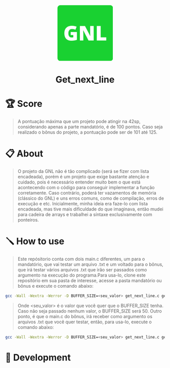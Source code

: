 <div align="center" >
  <img src="https://raw.githubusercontent.com/ThreeDP/ThreeDP/main/imgs/GNL.svg" alt="Get Next Line" width="175" height="175">
  <h1>Get_next_line</h1>
</div>

# :trophy: Score
> A pontuação máxima que um projeto pode atingir na 42sp, considerando apenas a parte mandatório, é de 100 pontos. Caso seja realizado o bônus do projeto, a pontuação pode ser de 101 até 125. 

# :clipboard: About
> O projeto da GNL não é tão complicado (será se fizer com lista encadeada), porém é um projeto que exige bastante atenção e cuidado, pois é necessário entender muito bem o que está acontecendo com o código para conseguir implementar a função corretamente. Caso contrário, poderá ter vazamentos de memória (clássico do GNL) e uns erros comuns, como de compilação, erros de execução e etc. Inicialmente, minha ideia era faze-lo com lista encadeada, mas tive mais dificuldade do que imaginava, então mudei para cadeira de arrays e trabalhei a síntaxe exclusivamente com ponteiros.

# :screwdriver: How to use
> Este repósitorio conta com dois main.c diferentes, um para o mandatório, que vai testar um arquivo .txt e um voltado para o bônus, que irá testar vários arquivos .txt que irão ser passados como argumento na execução do programa.Para usa-lo, clone este repositório em sua pasta de interesse, acesse a pasta mandatório ou bônus e execute o comando abaixo:

```bash
gcc -Wall -Wextra -Werror -D BUFFER_SIZE=<seu_valor> get_next_line.c get_next_line_utils.c main.c && ./a.out
```

> Onde <seu_valor> é o valor que você quer que o BUFFER_SIZE tenha. Caso não seja passado nenhum valor, o BUFFER_SIZE será 50.
Outro ponto, é que o main.c do bônus, irá receber como argumento os arquivos .txt que você quer testar, então, para usa-lo, execute o comando abaixo:

```bash
gcc -Wall -Wextra -Werror -D BUFFER_SIZE=<seu_valor> get_next_line.c get_next_line_utils.c main_bonus.c && ./a.out <arquivo1.txt> <arquivo2.txt> <arquivo3.txt>
```

# :construction: Development
> 
